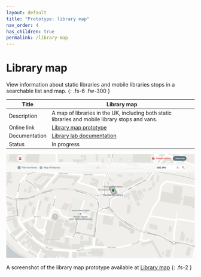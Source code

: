 ```yaml
---
layout: default
title: "Prototype: library map"
nav_order: 4
has_children: true
permalink: /library-map
---
```


# Library map

View information about static libraries and mobile libraries stops in a searchable list and map.
{: .fs-6 .fw-300 }

| Title | Library map |
|-|-|
| Description | A map of libraries in the UK, including both static libraries and mobile library stops and vans. |
| Online link | [Library map prototype](https://www.librarymap.co.uk/) |
| Documentation | [Library lab documentation](/library-map) |
| Status | In progress |

![A screenshot of the Map page on the library map site showing West Dunbartonshire libraries and mobile library stops](https://raw.githubusercontent.com/LibrariesHacked/librarylab/master/assets/images/prototype-librarymap-map.PNG)

A screenshot of the library map prototype available at [Library map](https://www.librarymap.co.uk/)
{: .fs-2 }

